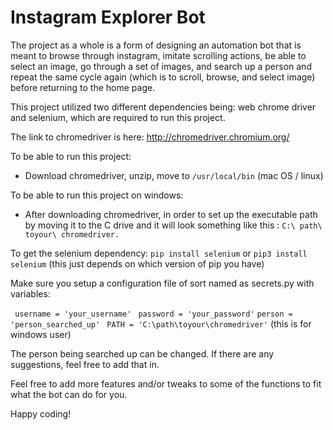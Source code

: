 # Instagram Explorer Bot 

The project as a whole is a form of designing an automation bot that is meant to browse through instagram, imitate scrolling actions, be able to select an image, go through a set of images, and search up a person and repeat the same cycle again (which is to scroll, browse, and select image) before returning to the home page.

This project utilized two different dependencies being: web chrome driver and selenium, which are required to run this project.

The link to chromedriver is here: http://chromedriver.chromium.org/ 

To be able to run this project:
   - Download chromedriver, unzip, move to ``/usr/local/bin`` (mac OS / linux)  
  
To be able to run this project on windows:
   - After downloading chromedriver, in order to set up the executable path by moving it to the C drive and it will look something like      this : ``C:\ path\ toyour\ chromedriver.``
   
To get the selenium dependency: ``pip install selenium`` or ``pip3 install selenium`` (this just depends on which version of pip you have)
 
 Make sure you setup a configuration file of sort named as secrets.py  with variables:
 
  `` username = 'your_username'``
  `` password = 'your_password'``
   ``person = 'person_searched_up' ``
    ``PATH = 'C:\path\toyour\chromedriver'`` (this is for windows user)
   
  The person being searched up can be changed. If there are any suggestions, feel free to add that in. 

Feel free to add more features and/or tweaks to some of the functions to fit what the bot can do for you.

Happy coding! 

